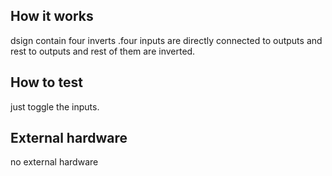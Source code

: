 <!---

This file is used to generate your project datasheet. Please fill in the information below and delete any unused
sections.

You can also include images in this folder and reference them in the markdown. Each image must be less than
512 kb in size, and the combined size of all images must be less than 1 MB.
-->

## How it works

dsign contain four inverts .four inputs are directly connected to outputs and rest to outputs and rest of them are inverted.

## How to test

just toggle the inputs.

## External hardware

no external hardware
